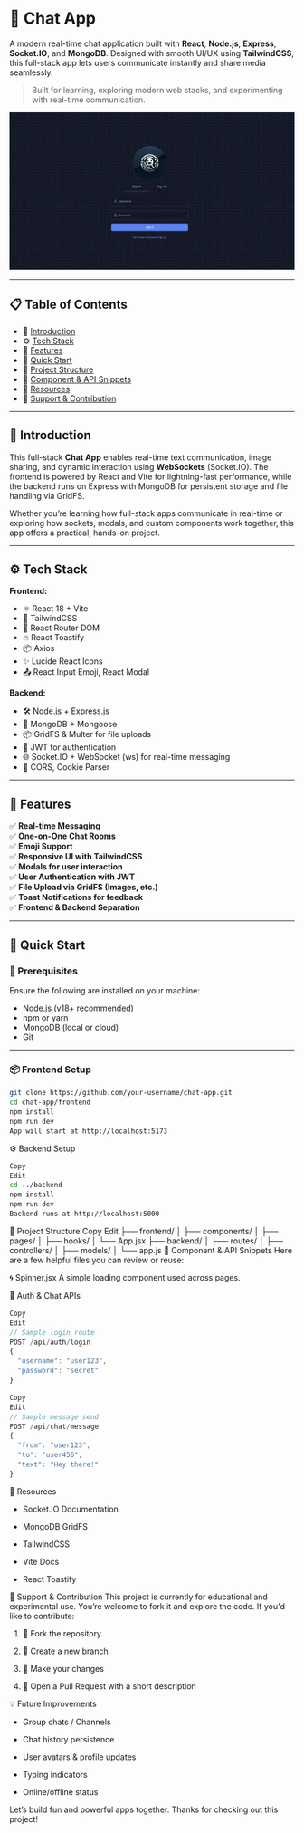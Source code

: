 # 💬 Chat App

A modern real-time chat application built with **React**, **Node.js**, **Express**, **Socket.IO**, and **MongoDB**. Designed with smooth UI/UX using **TailwindCSS**, this full-stack app lets users communicate instantly and share media seamlessly.

> Built for learning, exploring modern web stacks, and experimenting with real-time communication.

![Chat App Banner](https://raw.githubusercontent.com/rkgith01/media/refs/heads/main/All%20Folders/mern/chatapp_11.png) 

---

## 📋 Table of Contents

- 🤖 [Introduction](#-introduction)
- ⚙️ [Tech Stack](#-tech-stack)
- 🔋 [Features](#-features)
- 🚀 [Quick Start](#-quick-start)
- 🔧 [Project Structure](#-project-structure)
- 🧩 [Component & API Snippets](#-component--api-snippets)
- 🔗 [Resources](#-resources)
- 🙌 [Support & Contribution](#-support--contribution)

---

## 🤖 Introduction

This full-stack **Chat App** enables real-time text communication, image sharing, and dynamic interaction using **WebSockets** (Socket.IO). The frontend is powered by React and Vite for lightning-fast performance, while the backend runs on Express with MongoDB for persistent storage and file handling via GridFS.

Whether you’re learning how full-stack apps communicate in real-time or exploring how sockets, modals, and custom components work together, this app offers a practical, hands-on project.

---

## ⚙️ Tech Stack

**Frontend:**
- ⚛️ React 18 + Vite
- 💨 TailwindCSS
- 🔁 React Router DOM
- 🔥 React Toastify
- 📦 Axios
- ✨ Lucide React Icons
- 📤 React Input Emoji, React Modal

**Backend:**
- 🛠️ Node.js + Express.js
- 🧬 MongoDB + Mongoose
- 📦 GridFS & Multer for file uploads
- 🔐 JWT for authentication
- 🌐 Socket.IO + WebSocket (ws) for real-time messaging
- 🔄 CORS, Cookie Parser

---

## 🔋 Features

✅ **Real-time Messaging**  
✅ **One-on-One Chat Rooms**  
✅ **Emoji Support**  
✅ **Responsive UI with TailwindCSS**  
✅ **Modals for user interaction**  
✅ **User Authentication with JWT**  
✅ **File Upload via GridFS (Images, etc.)**  
✅ **Toast Notifications for feedback**  
✅ **Frontend & Backend Separation**  

---

## 🚀 Quick Start

### 🧰 Prerequisites

Ensure the following are installed on your machine:

- Node.js (v18+ recommended)
- npm or yarn
- MongoDB (local or cloud)
- Git

---

### 📦 Frontend Setup

```bash
git clone https://github.com/your-username/chat-app.git
cd chat-app/frontend
npm install
npm run dev
App will start at http://localhost:5173
```
⚙️ Backend Setup
```bash
Copy
Edit
cd ../backend
npm install
npm run dev
Backend runs at http://localhost:5000
```
🔧 Project Structure
Copy
Edit
├── frontend/
│   ├── components/
│   ├── pages/
│   ├── hooks/
│   └── App.jsx
├── backend/
│   ├── routes/
│   ├── controllers/
│   ├── models/
│   └── app.js
🧩 Component & API Snippets
Here are a few helpful files you can review or reuse:

🌀 Spinner.jsx
A simple loading component used across pages.

🔐 Auth & Chat APIs
```js
Copy
Edit
// Sample login route
POST /api/auth/login
{
  "username": "user123",
  "password": "secret"
}
```
```js
Copy
Edit
// Sample message send
POST /api/chat/message
{
  "from": "user123",
  "to": "user456",
  "text": "Hey there!"
}
```
🔗 Resources
- Socket.IO Documentation

- MongoDB GridFS

- TailwindCSS

- Vite Docs

- React Toastify

🙌 Support & Contribution
This project is currently for educational and experimental use. You’re welcome to fork it and explore the code. If you'd like to contribute:
  1. 🍴 Fork the repository
  
  2. 🌱 Create a new branch
  
  3. 🔧 Make your changes
  
  4. 📩 Open a Pull Request with a short description

💡 Future Improvements
- Group chats / Channels

- Chat history persistence

- User avatars & profile updates

- Typing indicators

- Online/offline status

Let’s build fun and powerful apps together. Thanks for checking out this project!
